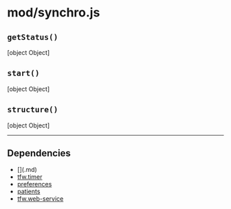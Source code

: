 # mod/synchro.js
## `getStatus()`

[object Object]

## `start()`

[object Object]

## `structure()`

[object Object]


----

## Dependencies
* [$]($.md)
* [tfw.timer](tfw.timer.md)
* [preferences](preferences.md)
* [patients](patients.md)
* [tfw.web-service](tfw.web-service.md)
